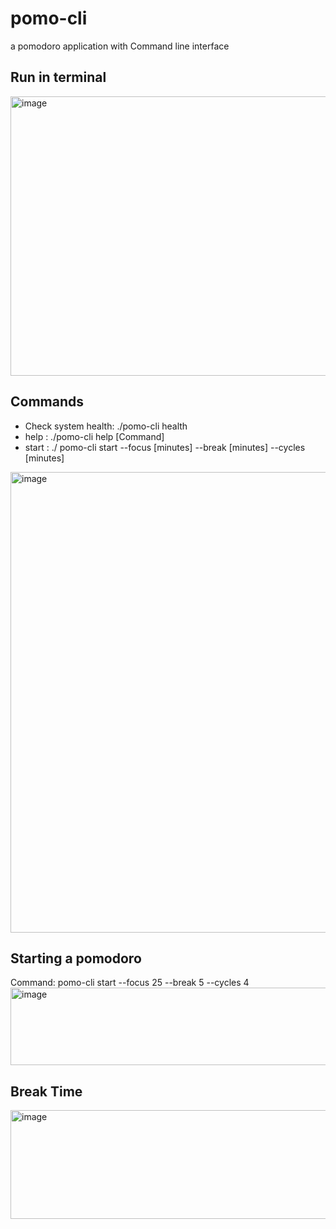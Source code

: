 # pomo-cli
a pomodoro application with Command line interface

## Run in terminal
<img width="1067" height="447" alt="image" src="https://github.com/user-attachments/assets/a1c888bf-67b7-4a97-bd72-1c183ab765a2" />

## Commands 
- Check system health: ./pomo-cli health
- help : ./pomo-cli help [Command]
- start : ./  pomo-cli start --focus [minutes] --break [minutes] --cycles [minutes]
<img width="1109" height="737" alt="image" src="https://github.com/user-attachments/assets/26485225-aa08-403c-a8dd-379f36451aa9" />

## Starting a pomodoro
Command: pomo-cli start --focus 25 --break 5 --cycles 4
<img width="1128" height="124" alt="image" src="https://github.com/user-attachments/assets/b81eecb4-c69f-4423-af9e-2214642fee07" />

## Break Time
<img width="1097" height="174" alt="image" src="https://github.com/user-attachments/assets/e0bcb141-8fe5-490a-b1d7-7531ae064255" />




